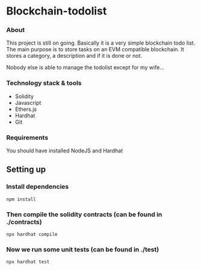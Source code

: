 # Blockchain-todolist

### About

This project is still on going. Basically it is a very simple
blockchain todo list. The main purpose is to store tasks on an EVM compatible 
blockchain. It stores a category, a description and if it is done or not.

Nobody else is able to manage the todolist except for my wife...

### Technology stack & tools

- Solidity
- Javascript
- Ethers.js
- Hardhat
- Git

### Requirements

You should have installed NodeJS and Hardhat

## Setting up

### Install dependencies
`npm install`

### Then compile the solidity contracts (can be found in ./contracts)

`npx hardhat compile`

### Now we run some unit tests (can be found in ./test)
`npx hardhat test`